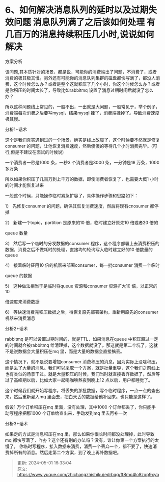 # 6、如何解决消息队列的延时以及过期失效问题 消息队列满了之后该如何处理 有几百万的消息持续积压几小时,说说如何解决

方案分析



该问题,其本质针对的场景，都是说，可能你的消费端出了问题，不消费了，或者消费的极其极其慢。另外还有可能你的消息队列集群的磁盘都快写满了，都没人消费，这个时候怎么办？或者是整个这就积压了几个小时，你这个时候怎么办？或者是你积压的时间太长了，导致比如rabbitmq 设置了消息过期时间后就没了怎么办？

所以这种问题线上常见的，一般不出，一出就是大问题，一般常见于，举个例子，消费端每次消费之后要写mysql，结果mysql 挂了，消费端挂掉了。导致消费速度极其慢。

分析1+话术

  




这个是我们真实遇到过的一个场景，确实是线上故障了，这个时候要不然就是修复consumer 的问题，让他恢复消费速度，然后傻傻的等待几个小时消费完毕。(可行,但是不建议在面试的时候说)

一个消费者一秒是1000 条，一秒3 个消费者是3000 条，一分钟是18 万条，1000 多万条

所以如果你积压了几百万到上千万的数据，即使消费者恢复了，也需要大概1 小时的时间才能恢复过来

一般这个时候，只能操作临时紧急扩容了，具体操作步骤和思路如下：



1） 先修复consumer 的问题，确保其恢复消费速度，然后将现有cnosumer 都停掉



2） 新建一个topic，partition 是原来的10 倍，临时建立好原先10 倍或者20 倍的

queue 数量



3） 然后写一个临时的分发数据的consumer 程序，这个程序部署上去消费积压的数据，消费之后不做耗时的处理，直接均匀轮询写入临时建立好的10 倍数量的queue

4） 接着临时征用10 倍的机器来部署consumer，每一批consumer 消费一个临时

queue 的数据



5） 这种做法相当于是临时将queue 资源和consumer 资源扩大10 倍，以正常的10

倍速度来消费数据



6） 等快速消费完积压数据之后，得恢复原先部署架构，重新用原先的consumer 机器来消费消息

分析2+话术



rabbitmq 是可以设置过期时间的，就是TTL，如果消息在queue 中积压超过一定的时间就会被rabbitmq 给清理掉，这个数据就没了。那这就是第二个坑了。这就不是说数据会大量积压在mq 里，而是大量的数据会直接搞丢。





这个情况下，就不是说要增加consumer 消费积压的消息，因为实际上没啥积压，而是丢了大量的消息。我们可以采取一个方案，就是批量重导，这个我们之前线上也有类似的场景干过。就是大量积压的时候，我们当时就直接丢弃数据了，然后等过了高峰期以后，比如大家一起喝咖啡熬夜到晚上12 点以后，用户都睡觉了。

这个时候我们就开始写程序，将丢失的那批数据，写个临时程序，一点一点的查出来，然后重新灌入mq 里面去，把白天丢的数据给他补回来。也只能是这样了。

  




假设1 万个订单积压在mq 里面，没有处理，其中1000 个订单都丢了，你只能手动写程序把那1000 个订单给查出来，手动发到mq 里去再补一次

分析3+话术



如果走的方式是消息积压在mq 里，那么如果你很长时间都没处理掉，此时导致mq 都快写满了，咋办？这个还有别的办法吗？没有，谁让你第一个方案执行的太慢了， 你临时写程序，接入数据来消费，消费一个丢弃一个，都不要了，快速消费掉所有的消息。然后走第二个方案，到了晚上再补数据吧。



> 更新: 2024-05-01 16:33:04  
> 原文: <https://www.yuque.com/zhichangzhishiku/edrbqg/ft8mo4lo8zop9xyb>